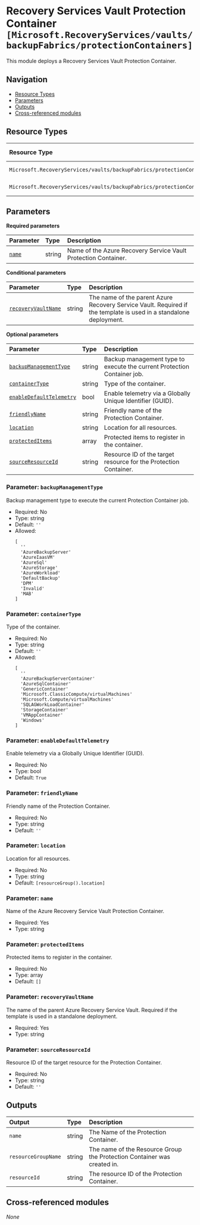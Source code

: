 # Recovery Services Vault Protection Container `[Microsoft.RecoveryServices/vaults/backupFabrics/protectionContainers]`

This module deploys a Recovery Services Vault Protection Container.

## Navigation

- [Resource Types](#Resource-Types)
- [Parameters](#Parameters)
- [Outputs](#Outputs)
- [Cross-referenced modules](#Cross-referenced-modules)

## Resource Types

| Resource Type | API Version |
| :-- | :-- |
| `Microsoft.RecoveryServices/vaults/backupFabrics/protectionContainers` | [2023-01-01](https://learn.microsoft.com/en-us/azure/templates/Microsoft.RecoveryServices/2023-01-01/vaults/backupFabrics/protectionContainers) |
| `Microsoft.RecoveryServices/vaults/backupFabrics/protectionContainers/protectedItems` | [2023-01-01](https://learn.microsoft.com/en-us/azure/templates/Microsoft.RecoveryServices/2023-01-01/vaults/backupFabrics/protectionContainers/protectedItems) |

## Parameters

**Required parameters**

| Parameter | Type | Description |
| :-- | :-- | :-- |
| [`name`](#parameter-name) | string | Name of the Azure Recovery Service Vault Protection Container. |

**Conditional parameters**

| Parameter | Type | Description |
| :-- | :-- | :-- |
| [`recoveryVaultName`](#parameter-recoveryvaultname) | string | The name of the parent Azure Recovery Service Vault. Required if the template is used in a standalone deployment. |

**Optional parameters**

| Parameter | Type | Description |
| :-- | :-- | :-- |
| [`backupManagementType`](#parameter-backupmanagementtype) | string | Backup management type to execute the current Protection Container job. |
| [`containerType`](#parameter-containertype) | string | Type of the container. |
| [`enableDefaultTelemetry`](#parameter-enabledefaulttelemetry) | bool | Enable telemetry via a Globally Unique Identifier (GUID). |
| [`friendlyName`](#parameter-friendlyname) | string | Friendly name of the Protection Container. |
| [`location`](#parameter-location) | string | Location for all resources. |
| [`protectedItems`](#parameter-protecteditems) | array | Protected items to register in the container. |
| [`sourceResourceId`](#parameter-sourceresourceid) | string | Resource ID of the target resource for the Protection Container. |

### Parameter: `backupManagementType`

Backup management type to execute the current Protection Container job.
- Required: No
- Type: string
- Default: `''`
- Allowed:
  ```Bicep
  [
    ''
    'AzureBackupServer'
    'AzureIaasVM'
    'AzureSql'
    'AzureStorage'
    'AzureWorkload'
    'DefaultBackup'
    'DPM'
    'Invalid'
    'MAB'
  ]
  ```

### Parameter: `containerType`

Type of the container.
- Required: No
- Type: string
- Default: `''`
- Allowed:
  ```Bicep
  [
    ''
    'AzureBackupServerContainer'
    'AzureSqlContainer'
    'GenericContainer'
    'Microsoft.ClassicCompute/virtualMachines'
    'Microsoft.Compute/virtualMachines'
    'SQLAGWorkLoadContainer'
    'StorageContainer'
    'VMAppContainer'
    'Windows'
  ]
  ```

### Parameter: `enableDefaultTelemetry`

Enable telemetry via a Globally Unique Identifier (GUID).
- Required: No
- Type: bool
- Default: `True`

### Parameter: `friendlyName`

Friendly name of the Protection Container.
- Required: No
- Type: string
- Default: `''`

### Parameter: `location`

Location for all resources.
- Required: No
- Type: string
- Default: `[resourceGroup().location]`

### Parameter: `name`

Name of the Azure Recovery Service Vault Protection Container.
- Required: Yes
- Type: string

### Parameter: `protectedItems`

Protected items to register in the container.
- Required: No
- Type: array
- Default: `[]`

### Parameter: `recoveryVaultName`

The name of the parent Azure Recovery Service Vault. Required if the template is used in a standalone deployment.
- Required: Yes
- Type: string

### Parameter: `sourceResourceId`

Resource ID of the target resource for the Protection Container.
- Required: No
- Type: string
- Default: `''`


## Outputs

| Output | Type | Description |
| :-- | :-- | :-- |
| `name` | string | The Name of the Protection Container. |
| `resourceGroupName` | string | The name of the Resource Group the Protection Container was created in. |
| `resourceId` | string | The resource ID of the Protection Container. |

## Cross-referenced modules

_None_
